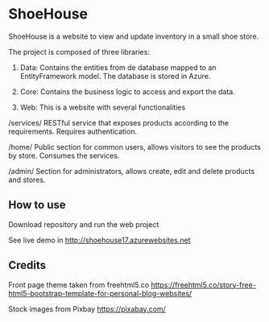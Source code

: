 # ShoeHouse

ShoeHouse is a website to view and update inventory in a small shoe store.

The project is composed of three libraries:

1. Data:
  Contains the entities from de database mapped to an EntityFramework model. The database is stored in Azure.

2. Core:
  Contains the business logic to access and export the data.

3. Web:
  This is a website with several functionalities
  
  /services/
  RESTful service that exposes products according to the requirements. Requires authentication.
  
  /home/
  Public section for common users, allows visitors to see the products by store. Consumes the services.
  
  /admin/
  Section for administrators, allows create, edit and delete products and stores.

## How to use
Download repository and run the web project

See live demo in http://shoehouse17.azurewebsites.net

## Credits
Front page theme taken from freehtml5.co
https://freehtml5.co/story-free-html5-bootstrap-template-for-personal-blog-websites/

Stock images from Pixbay
https://pixabay.com/
